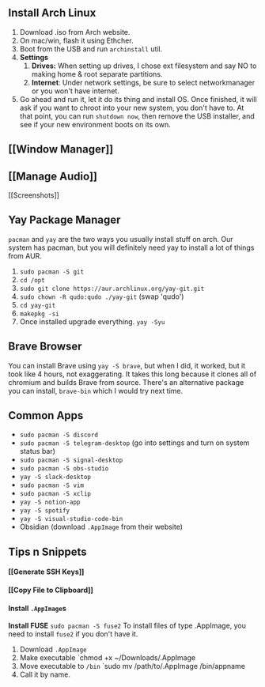 ## Install Arch Linux
1. Download .iso from Arch website.
2. On mac/win, flash it using Ethcher.
3. Boot from the USB and run `archinstall` util.
4. **Settings**
	1. **Drives:** When setting up drives, I chose ext filesystem and say NO to making home & root separate partitions.
	2. **Internet**: Under network settings, be sure to select networkmanager or you won't have internet. 
5. Go ahead and run it, let it do its thing and install OS. Once finished, it will ask if you want to chroot into your new system, you don't have to. At that point, you can run `shutdown now`, then remove the USB installer, and see if your new environment boots on its own.

## [[Window Manager]]

## [[Manage Audio]]

[[Screenshots]]



## Yay Package Manager
`pacman` and `yay` are the two ways you usually install stuff on arch. Our system has pacman, but you will definitely need yay to install a lot of things from AUR.
1. `sudo pacman -S git`
2. `cd /opt`
3. `sudo git clone https://aur.archlinux.org/yay-git.git`
4. `sudo chown -R qudo:qudo ./yay-git` (swap 'qudo')
5. `cd yay-git`
6. `makepkg -si`
7. Once installed upgrade everything.
	`yay -Syu`

## Brave Browser
You can install Brave using `yay -S brave`, but when I did, it worked, but it took like 4 hours, not exaggerating. It takes this long because it clones all of chromium and builds Brave from source. There's an alternative package you can install, `brave-bin` which I would try next time. 

## Common Apps
- `sudo pacman -S discord`
- `sudo pacman -S telegram-desktop` (go into settings and turn on system status bar)
- `sudo pacman -S signal-desktop`
- `sudo pacman -S obs-studio`
- `yay -S slack-desktop`
- `sudo pacman -S vim`
- `sudo pacman -S xclip`
- `yay -S notion-app`
- `yay -S spotify`
- `yay -S visual-studio-code-bin`
- Obsidian (download `.AppImage` from their website)

## Tips n Snippets
#### [[Generate SSH Keys]]
#### [[Copy File to Clipboard]]

#### Install `.AppImage`s
**Install FUSE**
`sudo pacman -S fuse2`
To install files of type .AppImage, you need to install `fuse2` if you don't have it.
1. Download `.AppImage`
2. Make executable 
   `chmod +x ~/Downloads/.AppImage
3. Move executable to `/bin`
   `sudo mv /path/to/.AppImage /bin/appname
4. Call it by name.




